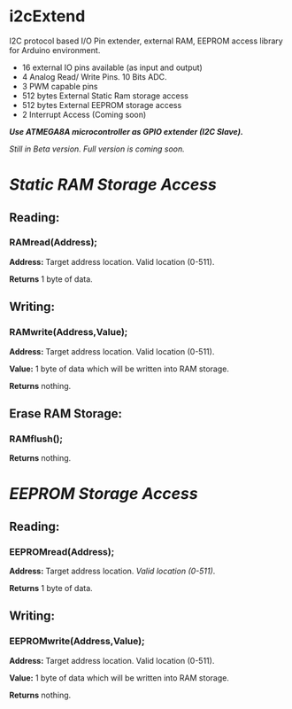# i2cExtend
I2C protocol based I/O Pin extender, external RAM, EEPROM access library for Arduino environment.

* 16 external IO pins available (as input and output)
* 4 Analog Read/ Write Pins. 10 Bits ADC.
* 3 PWM capable pins
* 512 bytes External Static Ram storage access
* 512 bytes External EEPROM storage access
* 2 Interrupt Access (Coming soon)

**_Use ATMEGA8A microcontroller as GPIO extender (I2C Slave)._** 

_Still in Beta version. Full version is coming soon._

# _Static RAM Storage Access_

## Reading: 
### RAMread(Address); 
**Address:** Target address location. Valid location (0-511).

**Returns** 1 byte of data.




## Writing: 
### RAMwrite(Address,Value);

**Address:** Target address location. Valid location (0-511).

**Value:** 1 byte of data which will be written into RAM storage.

**Returns** nothing.




## Erase RAM Storage: 
### RAMflush();

**Returns** nothing.









# _EEPROM Storage Access_

## Reading: 
### EEPROMread(Address); 
**Address:** Target address location. _Valid location (0-511)_.

**Returns** 1 byte of data.




## Writing: 
### EEPROMwrite(Address,Value);

**Address:** Target address location. Valid location (0-511).

**Value:** 1 byte of data which will be written into RAM storage.

**Returns** nothing.



